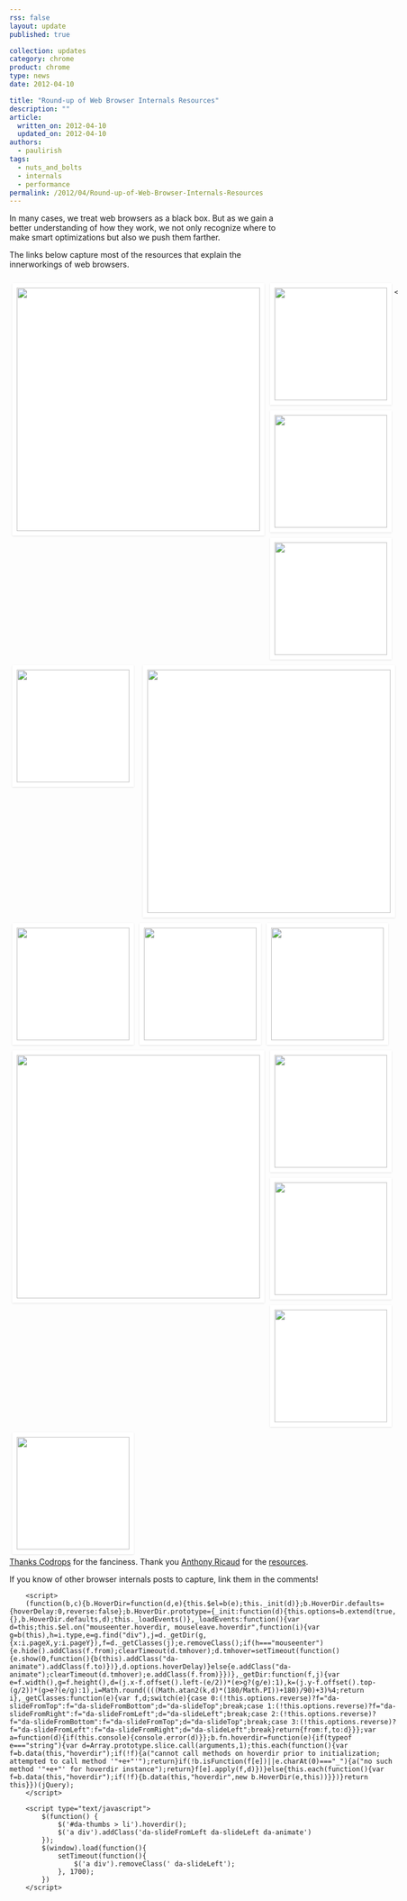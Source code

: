 ```yaml
---
rss: false
layout: update
published: true

collection: updates
category: chrome
product: chrome
type: news
date: 2012-04-10

title: "Round-up of Web Browser Internals Resources"
description: ""
article:
  written_on: 2012-04-10
  updated_on: 2012-04-10
authors:
  - paulirish
tags:
  - nuts_and_bolts
  - internals
  - performance
permalink: /2012/04/Round-up-of-Web-Browser-Internals-Resources
---
```

<style>
.da-thumbs {
	list-style: none;
	width: 690px;
	min-height: 600px;
	position: relative;
	margin: 20px auto;
	padding: 0;


}
.da-thumbs li {
	float: left;
	margin: 5px;
	background: #fff;
	padding: 8px;
	position: relative;
	box-shadow: 0 1px 3px rgba(0,0,0,0.1);
}
.da-thumbs li a,
.da-thumbs li a img {
	display: block;
	position: relative;
}
.da-thumbs li a {
	overflow: hidden;
}
.da-thumbs li a div {
	position: absolute;
	background: rgba(75,75,75,0.7);
	width: 100%;
	height: 100%;
}
.da-thumbs li a div.da-animate {
	-webkit-transition: all 0.3s ease;
	-moz-transition: all 0.3s ease-in-out;
	-o-transition: all 0.3s ease-in-out;
	-ms-transition: all 0.3s ease-in-out;
	transition: all 0.3s ease-in-out;
}
/* Initial state classes: */
.da-slideFromTop {
	left: 0px;
	top: -100%;
}
.da-slideFromBottom {
	left: 0px;
	top: 100%;
}
.da-slideFromLeft {
	top: 0px;
	left: -100%;
}
.da-slideFromRight {
	top: 0px;
	left: 100%;
}
/* Final state classes: */
.da-slideTop {
	top: 0px;
}
.da-slideLeft {
	left: 0px;
}
.da-thumbs li a div span {
	display: block;
	padding: 10px 0;
	margin: 25px 20px 20px 20px;
	font-weight: normal;
	color: rgba(255,255,255,0.9);
	text-shadow: 1px 1px 1px rgba(0,0,0,0.2);
	border-bottom: 1px solid rgba(255,255,255,0.5);
	box-shadow: 0 1px 0 rgba(0,0,0,0.1), 0 -10px 0 rgba(255,255,255,0.3);
	font-size: 20px;
   line-height: 1.2;
}


.da-thumbs li a img {
	width: 200px;
}


.da-thumbs li a img.big {
	width: 432px;
}


</style>

<p>In many cases, we treat web browsers as a black box. But as we gain a better understanding of how they work, we not only recognize where to make smart optimizations but also we push them farther. </p>

<p>The links below capture most of the resources that explain the innerworkings of web browsers. </p>
				<ul id="da-thumbs" class="da-thumbs" >


<li><a href="http://www.html5rocks.com/en/tutorials/internals/howbrowserswork/">
    <img src="http://beta.url2png.com/v6/P4EA9CF92E4F9C/daf350053347a0388a6f4d72ae3277d4/png/?url=http%3A%2F%2Fwww.html5rocks.com%2Fen%2Ftutorials%2Finternals%2Fhowbrowserswork%2F&viewport=1024x746&format=png&thumbnail_max_width=440" class=big>
    <div><span>How Browsers Work: Behind the scenes of modern web browsers, by Tali Garsiel</span></div>
  </a></li>







<li><a href="http://www.vineetgupta.com/2010/11/how-browsers-work-part-1-architecture/">
    <img src="http://beta.url2png.com/v6/P4EA9CF92E4F9C/7825d223b6a7848b44fcba68185d71fb/png/?url=http%3A%2F%2Fwww.vineetgupta.com%2F2010%2F11%2Fhow-browsers-work-part-1-architecture%2F&viewport=1024x746&format=png&thumbnail_max_width=240">
    <div><span>How Browsers Work – Architecture, by Vineet Gupta</span></div>
  </a></li>


  <li><a href="http://blog.mozilla.com/dmandelin/2011/06/16/know-your-engines-at-oreilly-velocity-2011/">
    <img src="http://beta.url2png.com/v6/P4EA9CF92E4F9C/323fe44ef014c5da2e009e389b95cf9f/png/?url=http%3A%2F%2Fblog.mozilla.com%2Fdmandelin%2F2011%2F06%2F16%2Fknow-your-engines-at-oreilly-velocity-2011%2F&viewport=1024x746&format=png&thumbnail_max_width=240">
    <div><span>Know Your JavaScript Engines, by David Mandelin</span></div>
  </a></li>



  <li><a href="http://www.youtube.com/watch?v=XAqIpGU8ZZk">
    <img src="http://beta.url2png.com/v6/P4EA9CF92E4F9C/d0472464d27d25fdef6d77deda654d89/png/?url=http%3A%2F%2Fwww.youtube.com%2Fwatch%3Fv%3DXAqIpGU8ZZk&viewport=1024x746&format=png&thumbnail_max_width=240">
    <div><span>From Console to Chrome, by Lilli Thompson</span></div>
  </a></li>


<li style="float:right"><a href="http://dbaron.org/talks/2012-03-11-sxsw/master.xhtml">
    <img src="http://beta.url2png.com/v6/P4EA9CF92E4F9C/d685e329b34e2899e78ff5b6de339604/png/?url=http%3A%2F%2Fdbaron.org%2Ftalks%2F2012-03-11-sxsw%2Fmaster.xhtml&viewport=1024x746&format=png&thumbnail_max_width=440" class=big>
    <div><span>Fast CSS: How Browsers Lay Out Web Pages, by David Baron</span></div>
  </a></li>


  <li><a href="http://dayofjs.com/videos/22158462/web-browsers_alex-russel">
    <img src="http://beta.url2png.com/v6/P4EA9CF92E4F9C/584d9eb36c18ecef9a376ce4ec9ea567/png/?url=http%3A%2F%2Fdayofjs.com%2Fvideos%2F22158462%2Fweb-browsers_alex-russel&viewport=1024x746&format=png&thumbnail_max_width=240">
   <div><span> What Browsers <em>Really</em> Think of your App, by Alex Russell</span></div>
  </a></li>


  <li style="clear:both"><a href="http://www.youtube.com/watch?v=a2_6bGNZ7bA">
    <img src="http://beta.url2png.com/v6/P4EA9CF92E4F9C/9cdf9d13ee882ef233457483f251e345/png/?url=http%3A%2F%2Fwww.youtube.com%2Fwatch%3Fv%3Da2_6bGNZ7bA&viewport=1024x746&format=png&thumbnail_max_width=240">
    <div><span>Faster HTML and CSS: Layout Eng&shy;ine Internals for Web Dev&shy;elop&shy;ers, by David Baron</span></div>
  </a></li>

  <li><a href="http://stackoverflow.com/questions/5797014/css-selectors-parsed-right-to-left-why/5813672#5813672">
    <img src="http://beta.url2png.com/v6/P4EA9CF92E4F9C/8c411595aeb356e12f7897b370f58842/png/?url=http%3A%2F%2Fstackoverflow.com%2Fquestions%2F5797014%2Fcss-selectors-parsed-right-to-left-why%2F5813672%235813672&viewport=1024x746&format=png&thumbnail_max_width=240">
    <div><span>CSS Selectors parsed right to left. Why?, by Boris Zbarsky</span></div>
  </a></li>



  <li><a href="http://www.webkit.org/blog/114/webcore-rendering-i-the-basics/">
    <img src="http://beta.url2png.com/v6/P4EA9CF92E4F9C/b1b007734c4b31681da3953705d71eb1/png/?url=http%3A%2F%2Fwww.webkit.org%2Fblog%2F114%2Fwebcore-rendering-i-the-basics%2F&viewport=1024x746&format=png&thumbnail_max_width=240">
    <div><span>WebCore Rendering I – The Basics</span></div>
  </a></li>

<li><a href="http://vimeo.com/32364192">
    <img src="http://beta.url2png.com/v6/P4EA9CF92E4F9C/475edf4e5e381e40bdb5ba346357739a/png/?url=http%3A%2F%2Fvimeo.com%2F32364192&viewport=1024x746&format=png&thumbnail_max_width=440" class=big>
    <div><span>Life Of A Button Element, by Alex Russell</span></div>
  </a></li>


  <li><a href="http://paulirish.com/2011/dom-html5-css3-performance/">
    <img src="http://beta.url2png.com/v6/P4EA9CF92E4F9C/0a6e41e2a110474975e0250de4d7c419/png/?url=http%3A%2F%2Fpaulirish.com%2F2011%2Fdom-html5-css3-performance%2F&viewport=1024x746&format=png&thumbnail_max_width=240">
    <div><span>DOM, HTML5, &amp; CSS3 Performance, by Paul Irish</span></div>
  </a></li>

  <li><a href="http://gent.ilcore.com/2011/05/how-web-page-loads.html">
    <img src="http://beta.url2png.com/v6/P4EA9CF92E4F9C/9bc949fa4ad33442c1e6adf1620b3990/png/?url=http%3A%2F%2Fgent.ilcore.com%2F2011%2F05%2Fhow-web-page-loads.html&viewport=1024x746&format=png&thumbnail_max_width=240">
    <div><span>How A Web Page Loads, by Tony Gentilcore</span></div>
  </a></li>

  <li><a href="http://paulirish.com/2011/primitives-html5-video/">
    <img src="http://beta.url2png.com/v6/P4EA9CF92E4F9C/4dadb33cc36dd6331346ee982a8591be/png/?url=http%3A%2F%2Fpaulirish.com%2F2011%2Fprimitives-html5-video%2F&viewport=1024x746&format=png&thumbnail_max_width=240">
    <div><span>The Fund&shy;amentals, Prim&shy;itives and His&shy;tory of HTML5, by Paul Irish</span></div>
  </a></li>



  <li><a href="https://vimeo.com/16241085">
    <img src="http://beta.url2png.com/v6/P4EA9CF92E4F9C/50d2efdef470be7fb44133bc0c7000f1/png/?url=https%3A%2F%2Fvimeo.com%2F16241085&viewport=1024x746&format=png&thumbnail_max_width=240">
    <div><span>High Performance JavaScript, by Nicholas Zakas</span></div>
  </a></li>


				</ul>
		
<p style="clear:both">
<a href="http://tympanus.net/codrops/2012/04/09/direction-aware-hover-effect-with-css3-and-jquery/">Thanks Codrops</a> for the fanciness. Thank you <a href="https://twitter.com/#!/rik24d">Anthony Ricaud</a> for the <a href="http://blogmarks.net/user/rik/marks/tag/navigateur-marche">resources</a>. 

<p>
If you know of other browser internals posts to capture, link them in the comments!
</p>


		<script>
		(function(b,c){b.HoverDir=function(d,e){this.$el=b(e);this._init(d)};b.HoverDir.defaults={hoverDelay:0,reverse:false};b.HoverDir.prototype={_init:function(d){this.options=b.extend(true,{},b.HoverDir.defaults,d);this._loadEvents()},_loadEvents:function(){var d=this;this.$el.on("mouseenter.hoverdir, mouseleave.hoverdir",function(i){var g=b(this),h=i.type,e=g.find("div"),j=d._getDir(g,{x:i.pageX,y:i.pageY}),f=d._getClasses(j);e.removeClass();if(h==="mouseenter"){e.hide().addClass(f.from);clearTimeout(d.tmhover);d.tmhover=setTimeout(function(){e.show(0,function(){b(this).addClass("da-animate").addClass(f.to)})},d.options.hoverDelay)}else{e.addClass("da-animate");clearTimeout(d.tmhover);e.addClass(f.from)}})},_getDir:function(f,j){var e=f.width(),g=f.height(),d=(j.x-f.offset().left-(e/2))*(e>g?(g/e):1),k=(j.y-f.offset().top-(g/2))*(g>e?(e/g):1),i=Math.round((((Math.atan2(k,d)*(180/Math.PI))+180)/90)+3)%4;return i},_getClasses:function(e){var f,d;switch(e){case 0:(!this.options.reverse)?f="da-slideFromTop":f="da-slideFromBottom";d="da-slideTop";break;case 1:(!this.options.reverse)?f="da-slideFromRight":f="da-slideFromLeft";d="da-slideLeft";break;case 2:(!this.options.reverse)?f="da-slideFromBottom":f="da-slideFromTop";d="da-slideTop";break;case 3:(!this.options.reverse)?f="da-slideFromLeft":f="da-slideFromRight";d="da-slideLeft";break}return{from:f,to:d}}};var a=function(d){if(this.console){console.error(d)}};b.fn.hoverdir=function(e){if(typeof e==="string"){var d=Array.prototype.slice.call(arguments,1);this.each(function(){var f=b.data(this,"hoverdir");if(!f){a("cannot call methods on hoverdir prior to initialization; attempted to call method '"+e+"'");return}if(!b.isFunction(f[e])||e.charAt(0)==="_"){a("no such method '"+e+"' for hoverdir instance");return}f[e].apply(f,d)})}else{this.each(function(){var f=b.data(this,"hoverdir");if(!f){b.data(this,"hoverdir",new b.HoverDir(e,this))}})}return this}})(jQuery);
		</script>

		<script type="text/javascript">
			$(function() {
				$('#da-thumbs > li').hoverdir();
				$('a div').addClass('da-slideFromLeft da-slideLeft da-animate')
			});
			$(window).load(function(){
				setTimeout(function(){
					$('a div').removeClass(' da-slideLeft');
				}, 1700);
			})
		</script>
